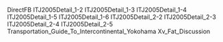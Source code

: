 DirectFB
ITJ2005Detail_1-2
ITJ2005Detail_1-3
ITJ2005Detail_1-4
ITJ2005Detail_1-5
ITJ2005Detail_1-6
ITJ2005Detail_2-2
ITJ2005Detail_2-3
ITJ2005Detail_2-4
ITJ2005Detail_2-5
Transportation_Guide_To_Intercontinental_Yokohama
Xv_Fat_Discussion
